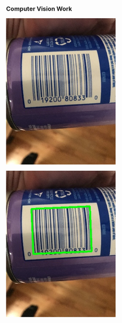 ### Computer Vision Work


![Image description](images/barcode_sm.jpg)

![Image description](images/barcode_sm_edge.jpg)